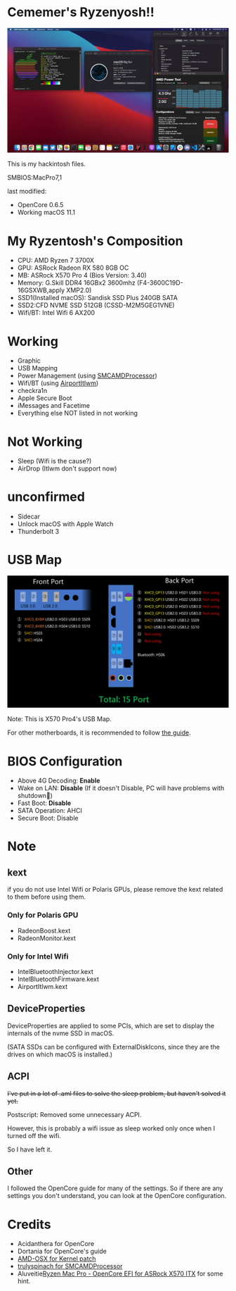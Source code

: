 # Cememer's Ryzenyosh!!

![macOS's ScreenShot](./img/macScreenShot.png)

<!--- ![OpenCore's ScreenShot](./img/OCScreenShot.png) -->

This is my hackintosh files.

SMBIOS:MacPro7,1

last modified: 
- OpenCore 0.6.5
- Working macOS 11.1

# My Ryzentosh's Composition

- CPU: AMD Ryzen 7 3700X
- GPU: ASRock Radeon RX 580 8GB OC
- MB: ASRock X570 Pro 4 (Bios Version: 3.40)
- Memory: G.Skill DDR4 16GBx2 3600mhz (F4-3600C19D-16GSXWB,apply XMP2.0)
- SSD1(Installed macOS): Sandisk SSD Plus 240GB SATA
- SSD2:CFD NVME SSD 512GB (CSSD-M2M5GEG1VNE)
- Wifi/BT: Intel Wifi 6 AX200

# Working

- Graphic
- USB Mapping
- Power Management (using [SMCAMDProcessor](https://github.com/trulyspinach/SMCAMDProcessor))
- Wifi/BT (using [AirportItlwm](https://github.com/OpenIntelWireless/itlwm))
- checkra1n
- Apple Secure Boot
- iMessages and Facetime
- Everything else NOT listed in not working

# Not Working

- Sleep (Wifi is the cause?)
- AirDrop (Itlwm don't support now)

# unconfirmed

- Sidecar
- Unlock macOS with Apple Watch
- Thunderbolt 3

# USB Map

![USB Map](./img/USBMAP.jpg)

Note: This is X570 Pro4's USB Map.

For other motherboards, it is recommended to follow [the guide](https://dortania.github.io/OpenCore-Post-Install/usb/).

# BIOS Configuration

- Above 4G Decoding: **Enable**
- Wake on LAN: **Disable** (If it doesn't Disable, PC will have problems with shutdown🤔)
- Fast Boot: **Disable**
- SATA Operation: AHCI
- Secure Boot: Disable

# Note

## kext
if you do not use Intel Wifi or Polaris GPUs, please remove the kext related to them before using them.
### Only for Polaris GPU
- RadeonBoost.kext
- RadeonMonitor.kext
### Only for Intel Wifi
- IntelBluetoothInjector.kext
- IntelBluetoothFirmware.kext
- AirportItlwm.kext

## DeviceProperties

DeviceProperties are applied to some PCIs, which are set to display the internals of the nvme SSD in macOS.

(SATA SSDs can be configured with ExternalDiskIcons, since they are the drives on which macOS is installed.)

## ACPI

~~I've put in a lot of .aml files to solve the sleep problem, but haven't solved it yet.~~

Postscript: Removed some unnecessary ACPI.

However, this is probably a wifi issue as sleep worked only once when I turned off the wifi.

So I have left it.

## Other

I followed the OpenCore guide for many of the settings.
So if there are any settings you don't understand, you can look at the OpenCore configuration.

# Credits

- Acidanthera for OpenCore
- Dortania for OpenCore's guide
- [AMD-OSX for Kernel patch](https://github.com/AMD-OSX/AMD_Vanilla)
- [trulyspinach for SMCAMDProcessor](https://github.com/trulyspinach/SMCAMDProcessor)
- Aluveitie[Ryzen Mac Pro - OpenCore EFI for ASRock X570 ITX](https://github.com/aluveitie/RyzenMacPro) for some hint.